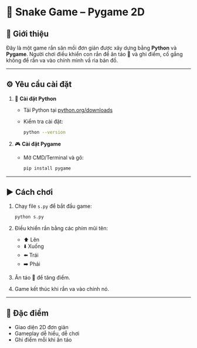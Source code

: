 # 🐍 Snake Game – Pygame 2D

## 📌 Giới thiệu

Đây là một game rắn săn mồi đơn giản được xây dựng bằng **Python** và **Pygame**.
Người chơi điều khiển con rắn để ăn táo 🍎 và ghi điểm, cố gắng không để rắn va vào chính mình vầ rìa bản đồ.

---

## ⚙️ Yêu cầu cài đặt

1. 🐍 **Cài đặt Python**

   * Tải Python tại [python.org/downloads](https://www.python.org/downloads/)
   * Kiểm tra cài đặt:

     ```bash
     python --version
     ```

2. 🎮 **Cài đặt Pygame**

   * Mở CMD/Terminal và gõ:

     ```bash
     pip install pygame
     ```

---

## ▶️ Cách chơi

1. Chạy file `s.py` để bắt đầu game:

   ```bash
   python s.py
   ```

2. Điều khiển rắn bằng các phím mũi tên:

   * ⬆️ Lên
   * ⬇️ Xuống
   * ⬅️ Trái
   * ➡️ Phải

3. Ăn táo 🍎 để tăng điểm.

4. Game kết thúc khi rắn va vào chính nó.

---

## 🎯 Đặc điểm

* Giao diện 2D đơn giản
* Gameplay dễ hiểu, dễ chơi
* Ghi điểm mỗi khi ăn táo
